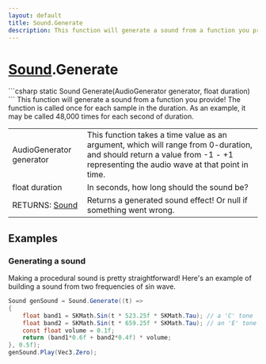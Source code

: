 ```yaml
---
layout: default
title: Sound.Generate
description: This function will generate a sound from a function you provide! The function is called once for each sample in the duration. As an example, it may be called 48,000 times for each second of duration.
---
```

# [Sound]({{site.url}}/Pages/Reference/Sound.html).Generate

<div class='signature' markdown='1'>
```csharp
static Sound Generate(AudioGenerator generator, float duration)
```
This function will generate a sound from a function you provide! The
function is called once for each sample in the duration. As an example, it
may be called 48,000 times for each second of duration.
</div>

|  |  |
|--|--|
|AudioGenerator generator|This function takes a time value as an argument, which             will range from 0-duration, and should return a value from -1 - +1 representing             the audio wave at that point in time.|
|float duration|In seconds, how long should the sound be?|
|RETURNS: [Sound]({{site.url}}/Pages/Reference/Sound.html)|Returns a generated sound effect! Or null if something went wrong.|





## Examples

### Generating a sound
Making a procedural sound is pretty straightforward! Here's
an example of building a sound from two frequencies of sin
wave.
```csharp
Sound genSound = Sound.Generate((t) =>
{
	float band1 = SKMath.Sin(t * 523.25f * SKMath.Tau); // a 'C' tone
	float band2 = SKMath.Sin(t * 659.25f * SKMath.Tau); // an 'E' tone
	const float volume = 0.1f;
	return (band1*0.6f + band2*0.4f) * volume;
}, 0.5f);
genSound.Play(Vec3.Zero);
```

